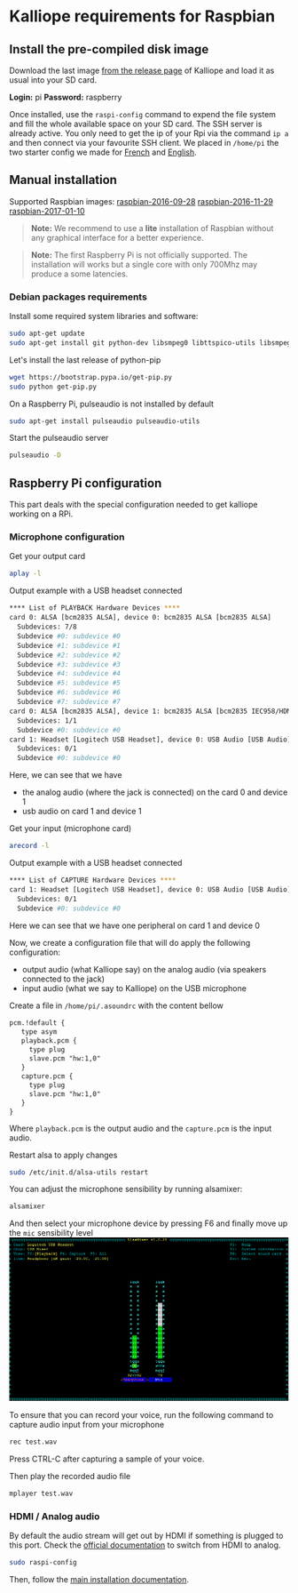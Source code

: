 # Kalliope requirements for Raspbian

## Install the pre-compiled disk image

Download the last image [from the release page](https://github.com/kalliope-project/kalliope/releases) of Kalliope and load it as usual into your SD card.

**Login:** pi
**Password:** raspberry

Once installed, use the `raspi-config` command to expend the file system and fill the whole available space on your SD card.
The SSH server is already active. You only need to get the ip of your Rpi via the command `ip a` and then connect via your favourite SSH client.
We placed in `/home/pi` the two starter config we made for [French](https://github.com/kalliope-project/kalliope_starter_fr) and [English](https://github.com/kalliope-project/kalliope_starter_en). 

## Manual installation

Supported Raspbian images:
[raspbian-2016-09-28](http://downloads.raspberrypi.org/raspbian/images/raspbian-2016-09-28/)
[raspbian-2016-11-29](http://downloads.raspberrypi.org/raspbian/images/raspbian-2016-11-29/)
[raspbian-2017-01-10](http://downloads.raspberrypi.org/raspbian/images/raspbian-2017-01-10/)

> **Note:** We recommend to use a **lite** installation of Raspbian without any graphical interface for a better experience. 

> **Note:** The first Raspberry Pi is not officially supported. The installation will works but a single core with only 700Mhz may produce a some latencies.

### Debian packages requirements

Install some required system libraries and software:

```bash
sudo apt-get update
sudo apt-get install git python-dev libsmpeg0 libttspico-utils libsmpeg0 flac dialog libffi-dev libffi-dev libssl-dev portaudio19-dev build-essential libssl-dev libffi-dev sox libatlas3-base mplayer libyaml-dev libpython2.7-dev libav-tools
```

Let's install the last release of python-pip
```bash
wget https://bootstrap.pypa.io/get-pip.py
sudo python get-pip.py
```

On a Raspberry Pi, pulseaudio is not installed by default
```bash
sudo apt-get install pulseaudio pulseaudio-utils
```

Start the pulseaudio server
```bash
pulseaudio -D
```

## Raspberry Pi configuration

This part deals with the special configuration needed to get kalliope working on a RPi.

### Microphone configuration

Get your output card
```bash
aplay -l
```

Output example with a USB headset connected
```bash
**** List of PLAYBACK Hardware Devices ****
card 0: ALSA [bcm2835 ALSA], device 0: bcm2835 ALSA [bcm2835 ALSA]
  Subdevices: 7/8
  Subdevice #0: subdevice #0
  Subdevice #1: subdevice #1
  Subdevice #2: subdevice #2
  Subdevice #3: subdevice #3
  Subdevice #4: subdevice #4
  Subdevice #5: subdevice #5
  Subdevice #6: subdevice #6
  Subdevice #7: subdevice #7
card 0: ALSA [bcm2835 ALSA], device 1: bcm2835 ALSA [bcm2835 IEC958/HDMI]
  Subdevices: 1/1
  Subdevice #0: subdevice #0
card 1: Headset [Logitech USB Headset], device 0: USB Audio [USB Audio]
  Subdevices: 0/1
  Subdevice #0: subdevice #0
```

Here, we can see that we have 
- the analog audio (where the jack is connected) on the card 0 and device 1
- usb audio on card 1 and device 1


Get your input (microphone card)
```bash
arecord -l
```

Output example with a USB headset connected
```bash
**** List of CAPTURE Hardware Devices ****
card 1: Headset [Logitech USB Headset], device 0: USB Audio [USB Audio]
  Subdevices: 0/1
  Subdevice #0: subdevice #0
```

Here we can see that we have one peripheral on card 1 and device 0

Now, we create a configuration file that will do apply the following configuration:
- output audio (what Kalliope say) on the analog audio (via speakers connected to the jack)
- input audio (what we say to Kalliope) on the USB microphone

Create a file in `/home/pi/.asoundrc` with the content bellow
```
pcm.!default {
   type asym
   playback.pcm {
     type plug
     slave.pcm "hw:1,0"
   }
   capture.pcm {
     type plug
     slave.pcm "hw:1,0"
   }
}
```

Where `playback.pcm` is the output audio and the `capture.pcm` is the input audio.

Restart alsa to apply changes
```bash
sudo /etc/init.d/alsa-utils restart
```

You can adjust the microphone sensibility by running alsamixer:
```bash
alsamixer
```
And then select your microphone device by pressing F6 and finally move up the `mic` sensibility level
![logo](../../images/alsamixer_mic_level.png)

To ensure that you can record your voice, run the following command to capture audio input from your microphone
```bash
rec test.wav
```

Press CTRL-C after capturing a sample of your voice.

Then play the recorded audio file
```bash
mplayer test.wav
```


### HDMI / Analog audio

By default the audio stream will get out by HDMI if something is plugged to this port.
Check the [official documentation](https://www.raspberrypi.org/documentation/configuration/audio-config.md) to switch from HDMI to analog.

```bash
sudo raspi-config
```

Then, follow the [main installation documentation](../installation.md).
